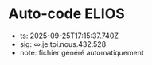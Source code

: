# Auto-code ELIOS
- ts: 2025-09-25T17:15:37.740Z
- sig: ∞.je.toi.nous.432.528
- note: fichier généré automatiquement
